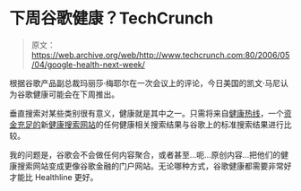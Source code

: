 # 下周谷歌健康？TechCrunch

> 原文：<https://web.archive.org/web/http://www.techcrunch.com:80/2006/05/04/google-health-next-week/>

根据谷歌产品副总裁玛丽莎·梅耶尔在一次会议上的评论，今日美国的凯文·马尼认为谷歌健康可能会在下周推出。

垂直搜索对某些类别很有意义，健康就是其中之一。只需将来自[健康热线](https://web.archive.org/web/20221002130507/http://www.healthline.com/)，一个[资金充足的](https://web.archive.org/web/20221002130507/http://www.beta.techcrunch.com/2006/01/22/healthline-just-raised-serious-cash/)新[健康搜索网站](https://web.archive.org/web/20221002130507/http://www.beta.techcrunch.com/2005/10/17/healthline-reliable-medical-information/)的任何健康相关搜索结果与谷歌上的标准搜索结果进行比较。

我的问题是，谷歌会不会做任何内容聚合，或者甚至…呃…原创内容…把他们的健康搜索网站变成更像谷歌金融的门户网站。无论哪种方式，谷歌健康都需要非常好才能比 Healthline 更好。
